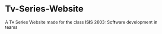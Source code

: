 # Tv-Series-Website
A Tv Series Website made for the class ISIS 2603: Software development in teams
